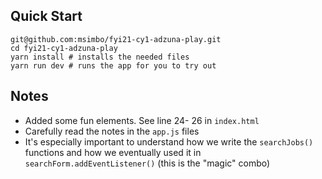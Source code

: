 ## Quick Start
```shell
git@github.com:msimbo/fyi21-cy1-adzuna-play.git
cd fyi21-cy1-adzuna-play
yarn install # installs the needed files
yarn run dev # runs the app for you to try out
```

## Notes
- Added some fun elements. See line 24- 26 in `index.html`
- Carefully read the notes in the `app.js` files
- It's especially important to understand how we write the `searchJobs()` functions and how we eventually used it in `searchForm.addEventListener()` (this is the "magic" combo)
